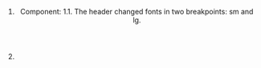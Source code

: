 1. <Header /> Component: 
   1.1. The header changed fonts in two breakpoints: sm and lg.

2. <Jumbotron />
